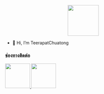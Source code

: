 <div id="header" align="center">
  <img src="https://media.giphy.com/media/M9gbBd9nbDrOTu1Mqx/giphy.gif" width="100"/>
</div>

- 👋 Hi, I’m TeerapatChuatong

<h3>ช่องทางติดต่อ</h3>
<div id="badges">
  <a href="https://www.instagram.com/eaxthuzix_/profilecard/?igsh=b3lpajUwZHZhbXNq">
    <img src="https://upload.wikimedia.org/wikipedia/commons/thumb/9/95/Instagram_logo_2022.svg/1000px-Instagram_logo_2022.svg.png" width="80" height="80"/>
    </a>
  <a href="https://www.facebook.com/share/qnHgVPFE7Lw8LAKD/?mibextid=LQQJ4d">
    <img src="https://upload.wikimedia.org/wikipedia/commons/0/05/Facebook_Logo_%282019%29.png" width="80" height="80"/>
</div>


